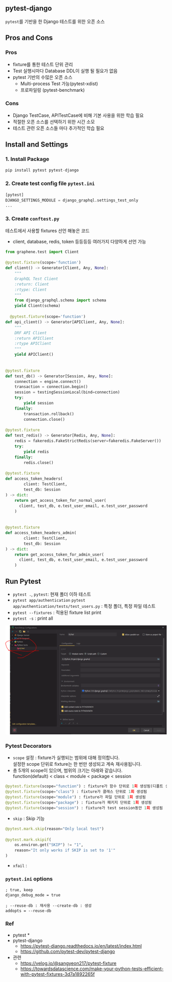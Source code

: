 ## pytest-django
`pytest`를 기반을 한 Django 테스트를 위한 오픈 소스

## Pros and Cons
### Pros
* fixture를 통한 테스트 단위 관리
* Test 실행시마다 Database DDL이 실행 될 필요가 없음
* pytest 기반의 수많은 오픈 소스 
  * Multi-process Test 가능(pytest-xdist)
  * 프로파일링 (pytest-benchmark)  

### Cons
* Django TestCase, APITestCase에 비해 기본 사용을 위한 학습 필요
* 적절한 오픈 소스를 선택하기 위한 시간 소모 
* 테스트 관련 오픈 소스들 마다 추가적인 학습 필요

## Install and Settings
### 1. Install Package
```python
pip install pytest pytest-django
```

### 2. Create test config file `pytest.ini`
```python
[pytest]
DJANGO_SETTINGS_MODULE = django_graphql.settings_test_only
...
```

### 3. Create `conftest.py`
테스트에서 사용할 fixtures 선언 해놓은 코드
* client, database, redis, token 등등등등 여러가지 다양하게 선언 가능

```python
from graphene.test import Client

@pytest.fixture(scope='function')
def client() -> Generator[Client, Any, None]:
    """
    GraphQL Test Client
    :return: Client
    :rtype: Client
    """
    from django_graphql.schema import schema
    yield Client(schema)

  @pytest.fixture(scope='function')
def api_client() -> Generator[APIClient, Any, None]:
    """
    DRF API Client
    :return APIClient
    :rtype APIClient
    """
    yield APIClient()


@pytest.fixture
def test_db() -> Generator[Session, Any, None]:
    connection = engine.connect()
    transaction = connection.begin()
    session = testingSessionLocal(bind=connection)
    try:
        yield session
    finally:
        transaction.rollback()
        connection.close()

@pytest.fixture
def test_redis() -> Generator[Redis, Any, None]:
    redis = fakeredis.FakeStrictRedis(server=fakeredis.FakeServer())
    try:
        yield redis
    finally:
        redis.close()

@pytest.fixture
def access_token_headers(
        client: TestClient, 
        test_db: Session
) -> dict:
    return get_access_token_for_normal_user(
      client, test_db, e.test_user_email, e.test_user_password
    )


@pytest.fixture
def access_token_headers_admin(
        client: TestClient, 
        test_db: Session
) -> dict:
    return get_access_token_for_admin_user(
      client, test_db, e.test_user_email, e.test_user_password
    )
```


## Run Pytest 
* `pytest .`, `pytest`: 현재 폴더 이하 테스트
* `pytest app/authentication` `pytest app/authentication/tests/test_users.py` : 특정 폴더, 특정 파일 테스트   
* `pytest --fixtures` : 적용된 fixture list print
* `pytest -s` : print all

![](images/930dad6c.png)


### Pytest Decorators
* `scope` 설정 : fixture가 실행되는 범위에 대해 정의합니다.  
  설정한 scope 단위로 fixture는 한 번만 생성되고 계속 재사용됩니다.
* 총 5개의 scope이 있으며, 범위의 크기는 아래와 같습니다.   
  function(default) < class < module < package < session

```python
@pytest.fixture(scope="function") : fixture가 함수 단위로 1회 생성됨(디폴트 설정으로, @pytest.fixture 와 같습니다.)
@pytest.fixture(scope="class") : fixture가 클래스 단위로 1회 생성됨
@pytest.fixture(scope="module") : fixture가 파일 단위로 1회 생성됨
@pytest.fixture(scope="package") : fixture가 패키지 단위로 1회 생성됨
@pytest.fixture(scope="session") : fixture가 test session동안 1회 생성됨
```


* `skip` : Skip 기능 
```python
@pytest.mark.skip(reason="Only local test")

@pytest.mark.skipif(
    os.environ.get("SKIP") != "1", 
    reason="It only works if SKIP is set to '1'"
)
```

* `xfail` : 


### `pytest.ini` options
```shell
; true, keep
django_debug_mode = true

; --reuse-db : 재사용 --create-db : 생성
addopts = --reuse-db 
```



### Ref
* pytest
  * 
* pytest-django
  * https://pytest-django.readthedocs.io/en/latest/index.html
  * https://github.com/pytest-dev/pytest-django
* 관련 
  * https://velog.io/@sangyeon217/pytest-fixture
  * https://towardsdatascience.com/make-your-python-tests-efficient-with-pytest-fixtures-3d7a1892265f